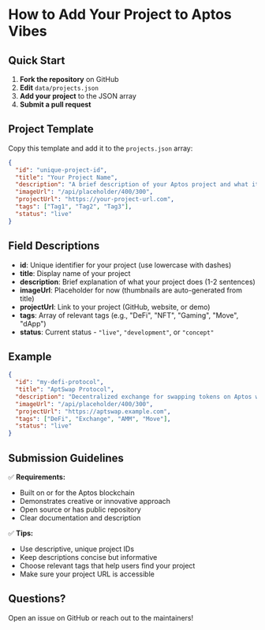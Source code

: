 # How to Add Your Project to Aptos Vibes

## Quick Start

1. **Fork the repository** on GitHub
2. **Edit** `data/projects.json` 
3. **Add your project** to the JSON array
4. **Submit a pull request**

## Project Template

Copy this template and add it to the `projects.json` array:

```json
{
  "id": "unique-project-id",
  "title": "Your Project Name", 
  "description": "A brief description of your Aptos project and what it does.",
  "imageUrl": "/api/placeholder/400/300",
  "projectUrl": "https://your-project-url.com",
  "tags": ["Tag1", "Tag2", "Tag3"],
  "status": "live"
}
```

## Field Descriptions

- **id**: Unique identifier for your project (use lowercase with dashes)
- **title**: Display name of your project
- **description**: Brief explanation of what your project does (1-2 sentences)
- **imageUrl**: Placeholder for now (thumbnails are auto-generated from title)
- **projectUrl**: Link to your project (GitHub, website, or demo)
- **tags**: Array of relevant tags (e.g., "DeFi", "NFT", "Gaming", "Move", "dApp")
- **status**: Current status - `"live"`, `"development"`, or `"concept"`

## Example

```json
{
  "id": "my-defi-protocol",
  "title": "AptSwap Protocol",
  "description": "Decentralized exchange for swapping tokens on Aptos with automated market making.",
  "imageUrl": "/api/placeholder/400/300", 
  "projectUrl": "https://aptswap.example.com",
  "tags": ["DeFi", "Exchange", "AMM", "Move"],
  "status": "live"
}
```

## Submission Guidelines

✅ **Requirements:**
- Built on or for the Aptos blockchain
- Demonstrates creative or innovative approach  
- Open source or has public repository
- Clear documentation and description

✅ **Tips:**
- Use descriptive, unique project IDs
- Keep descriptions concise but informative
- Choose relevant tags that help users find your project
- Make sure your project URL is accessible

## Questions?

Open an issue on GitHub or reach out to the maintainers! 